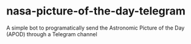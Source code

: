 # nasa-picture-of-the-day-telegram
A simple bot to programatically send the Astronomic Picture of the Day (APOD) through a Telegram channel
